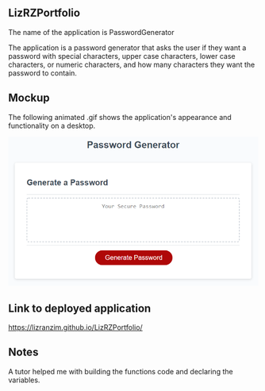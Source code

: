 ## LizRZPortfolio

The name of the application is PasswordGenerator

The application is a password generator that asks the user if they want a password with special characters, upper case characters, lower case characters, or numeric characters, and how many characters they want the password to contain.

## Mockup

The following animated .gif shows the application's appearance and functionality on a desktop.

<img src="./Assets/03-javascript-homework-demo.png">

## Link to deployed application

<a href="https://lizranzim.github.io/LizRZPortfolio/">
https://lizranzim.github.io/LizRZPortfolio/</a>

## Notes
A tutor helped me with building the functions code and declaring the variables.
